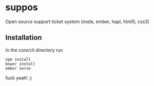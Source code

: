 # suppos
Open source support ticket system (node, ember, hapi, html5, css3)

## Installation
In the core/cli directory run
```
npm install
bower install
ember serve
```

fuck yeah! ;)
